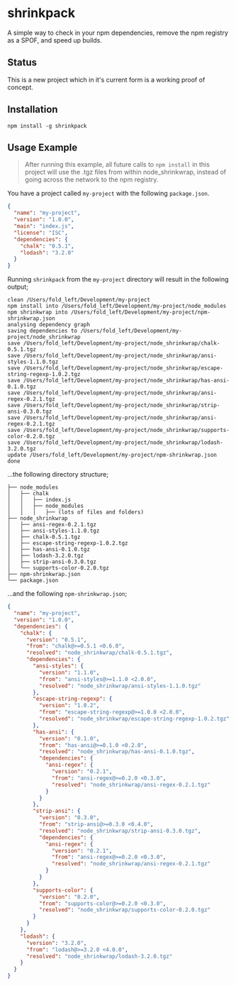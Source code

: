 # shrinkpack

A simple way to check in your npm dependencies, remove the npm registry as a SPOF, and speed up builds.

## Status

This is a new project which in it's current form is a working proof of concept.

## Installation

```
npm install -g shrinkpack
```

## Usage Example

> After running this example, all future calls to `npm install` in this project will use the .tgz files from within node_shrinkwrap, instead of going across the network to the npm registry.

You have a project called `my-project` with the following `package.json`.

```json
{
  "name": "my-project",
  "version": "1.0.0",
  "main": "index.js",
  "license": "ISC",
  "dependencies": {
    "chalk": "0.5.1",
    "lodash": "3.2.0"
  }
}
```

Running `shrinkpack` from the `my-project` directory will result in the following output;

```
clean /Users/fold_left/Development/my-project
npm install into /Users/fold_left/Development/my-project/node_modules
npm shrinkwrap into /Users/fold_left/Development/my-project/npm-shrinkwrap.json
analysing dependency graph
saving dependencies to /Users/fold_left/Development/my-project/node_shrinkwrap
save /Users/fold_left/Development/my-project/node_shrinkwrap/chalk-0.5.1.tgz
save /Users/fold_left/Development/my-project/node_shrinkwrap/ansi-styles-1.1.0.tgz
save /Users/fold_left/Development/my-project/node_shrinkwrap/escape-string-regexp-1.0.2.tgz
save /Users/fold_left/Development/my-project/node_shrinkwrap/has-ansi-0.1.0.tgz
save /Users/fold_left/Development/my-project/node_shrinkwrap/ansi-regex-0.2.1.tgz
save /Users/fold_left/Development/my-project/node_shrinkwrap/strip-ansi-0.3.0.tgz
save /Users/fold_left/Development/my-project/node_shrinkwrap/ansi-regex-0.2.1.tgz
save /Users/fold_left/Development/my-project/node_shrinkwrap/supports-color-0.2.0.tgz
save /Users/fold_left/Development/my-project/node_shrinkwrap/lodash-3.2.0.tgz
update /Users/fold_left/Development/my-project/npm-shrinkwrap.json
done
```

...the following directory structure;

```
├── node_modules
│   ├── chalk
│   │   ├── index.js
│   │   ├── node_modules
│   │   │   ├── (lots of files and folders)
├── node_shrinkwrap
│   ├── ansi-regex-0.2.1.tgz
│   ├── ansi-styles-1.1.0.tgz
│   ├── chalk-0.5.1.tgz
│   ├── escape-string-regexp-1.0.2.tgz
│   ├── has-ansi-0.1.0.tgz
│   ├── lodash-3.2.0.tgz
│   ├── strip-ansi-0.3.0.tgz
│   └── supports-color-0.2.0.tgz
├── npm-shrinkwrap.json
└── package.json
```

...and the following `npm-shrinkwrap.json`;

```json
{
  "name": "my-project",
  "version": "1.0.0",
  "dependencies": {
    "chalk": {
      "version": "0.5.1",
      "from": "chalk@>=0.5.1 <0.6.0",
      "resolved": "node_shrinkwrap/chalk-0.5.1.tgz",
      "dependencies": {
        "ansi-styles": {
          "version": "1.1.0",
          "from": "ansi-styles@>=1.1.0 <2.0.0",
          "resolved": "node_shrinkwrap/ansi-styles-1.1.0.tgz"
        },
        "escape-string-regexp": {
          "version": "1.0.2",
          "from": "escape-string-regexp@>=1.0.0 <2.0.0",
          "resolved": "node_shrinkwrap/escape-string-regexp-1.0.2.tgz"
        },
        "has-ansi": {
          "version": "0.1.0",
          "from": "has-ansi@>=0.1.0 <0.2.0",
          "resolved": "node_shrinkwrap/has-ansi-0.1.0.tgz",
          "dependencies": {
            "ansi-regex": {
              "version": "0.2.1",
              "from": "ansi-regex@>=0.2.0 <0.3.0",
              "resolved": "node_shrinkwrap/ansi-regex-0.2.1.tgz"
            }
          }
        },
        "strip-ansi": {
          "version": "0.3.0",
          "from": "strip-ansi@>=0.3.0 <0.4.0",
          "resolved": "node_shrinkwrap/strip-ansi-0.3.0.tgz",
          "dependencies": {
            "ansi-regex": {
              "version": "0.2.1",
              "from": "ansi-regex@>=0.2.0 <0.3.0",
              "resolved": "node_shrinkwrap/ansi-regex-0.2.1.tgz"
            }
          }
        },
        "supports-color": {
          "version": "0.2.0",
          "from": "supports-color@>=0.2.0 <0.3.0",
          "resolved": "node_shrinkwrap/supports-color-0.2.0.tgz"
        }
      }
    },
    "lodash": {
      "version": "3.2.0",
      "from": "lodash@>=3.2.0 <4.0.0",
      "resolved": "node_shrinkwrap/lodash-3.2.0.tgz"
    }
  }
}
```
